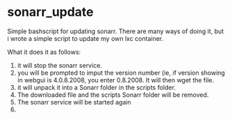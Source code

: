 # sonarr_update
Simple bashscript for updating sonarr.
There are many ways of doing it, but i wrote a simple script to update my own lxc container.

What it does it as follows:
1) it will stop the sonarr service.
2) you will be prompted to imput the version number (ie, if version showing in webgui is 4.0.8.2008, you enter 0.8.2008. It will then wget the file.
3) it will unpack it into a Sonarr folder in the scripts folder.
4) The downloaded file and the scripts Sonarr folder will be removed.
5) The sonarr service will be started again
6) 
